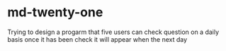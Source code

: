 # md-twenty-one
Trying to design a progarm that five users can check question on a daily basis once it has been check it will appear when the next day
